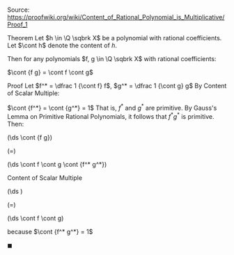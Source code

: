 # 

Source: https://proofwiki.org/wiki/Content_of_Rational_Polynomial_is_Multiplicative/Proof_1

Theorem
Let $h \in \Q \sqbrk X$ be a polynomial with rational coefficients.
Let $\cont h$ denote the content of $h$.

Then for any polynomials $f, g \in \Q \sqbrk X$ with rational coefficients:

$\cont {f g} = \cont f \cont g$


Proof
Let $f^* = \dfrac 1 {\cont f} f$, $g^* = \dfrac 1 {\cont g}  g$
By Content of Scalar Multiple:

$\cont {f^*} = \cont {g^*} = 1$
That is, $f^*$ and $g^*$ are primitive.
By Gauss's Lemma on Primitive Rational Polynomials, it follows that $f^* g^*$ is primitive.
Then:














\(\ds \cont {f g}\)

\(=\)







\(\ds \cont f \cont g \cont {f^* g^*}\)





Content of Scalar Multiple














\(\ds \)

\(=\)







\(\ds \cont f \cont g\)





because $\cont {f^* g^*} = 1$



$\blacksquare$






